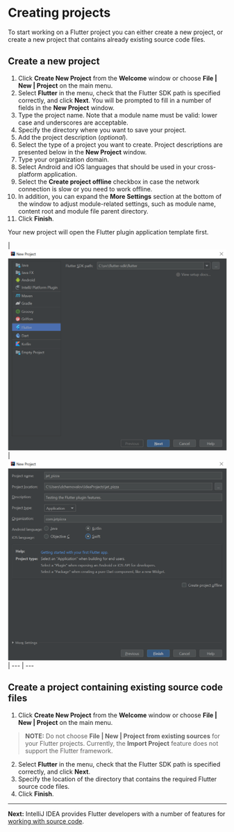 # Creating projects
To start working on a Flutter project you can either create a new project, or create a new project that contains already existing source code files.

## Create a new project
1. Click **Create New Project** from the **Welcome** window or choose **File | New | Project** on the main menu.
2. Select **Flutter** in the menu, check that the Flutter SDK path is specified correctly, and click **Next**. You will be prompted to fill in a number of fields in the **New Project** window.
3. Type the project name. Note that a module name must be valid: lower case and underscores are acceptable.
4. Specify the directory where you want to save your project.
5. Add the project description (*optional*).
6. Select the type of a project you want to create. Project descriptions are presented below in the **New Project** window.
7. Type your organization domain.
8. Select Android and iOS languages that should be used in your cross-platform application.
9. Select the **Create project offline** checkbox in case the network connection is slow or you need to work offline.
10. In addition, you can expand the **More Settings** section at the bottom of the window to adjust module-related settings, such as module name, content root and module file parent directory.
11. Click **Finish**.

Your new project will open the Flutter plugin application template first.

|<img src="https://github.com/jetpack-pizza/demo/blob/master/img/3_new_project_1.png" alt="Create New Project" width="590"/>|
<img src="https://github.com/jetpack-pizza/demo/blob/master/img/3_new_project_2.png" alt="Create New Project" width="590"/>| 
--- | ---

## Create a project containing existing source code files

1. Click **Create New Project** from the **Welcome** window or choose **File | New | Project** on the main menu. 
> **NOTE:** Do not choose **File | New | Project from existing sources** for your Flutter projects. Currently, the **Import Project** feature does not support the Flutter framework.
2. Select **Flutter** in the menu, check that the Flutter SDK path is specified correctly, and click **Next**.
3. Specify the location of the directory that contains the required Flutter source code files.
4. Click **Finish**. 

---

**Next:** IntelliJ IDEA provides Flutter developers with a number of features for [working with source code](https://github.com/jetpack-pizza/demo/blob/master/content/working-with-source-code.md).
